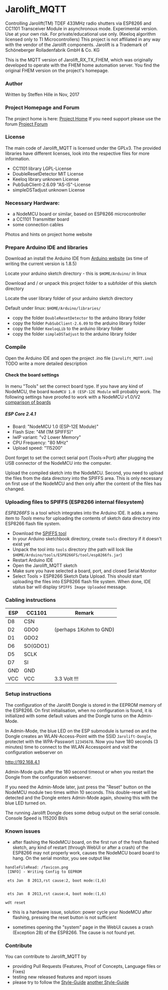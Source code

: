 # Jarolift_MQTT

Controlling Jarolift(TM) TDEF 433MHz radio shutters via ESP8266 and CC1101 Transceiver Module in asynchronous mode.
Experimental version.
Use at your own risk. For private/educational use only. (Keeloq algorithm licensed only to TI Microcontrollers)
This project is not affiliated in any way with the vendor of the Jarolift components.
Jarolift is a Trademark of Schöneberger Rolladenfabrik GmbH & Co. KG

This is the MQTT version of Jarolift_RX_TX_FHEM, which was originally developed to operate with the 
FHEM home automation server. You find the original FHEM version on the project's homepage.


### Author

Written by Steffen Hille in Nov, 2017


### Project Homepage and Forum

The project home is here: [Project Home](http://www.bastelbudenbuben.de/2017/04/25/protokollanalyse-von-jarolift-tdef-motoren/)
If you need support please use the forum [Project Forum](http://www.bastelbudenbuben.de/forum/)


### License
The main code of Jarolift_MQTT is licensed under the GPLv3. 
The provided libraries have different licenses, look into the respective files for more information.
* CC1101 library        LGPL-License
* DoubleResetDetector   MIT License
* Keeloq library        unknown License
* PubSubClient-2.6.09   "AS-IS"-License
* simpleDSTadjust       unknown License

### Necessary Hardware:

* a NodeMCU board or similar, based on ESP8266 microcontroller
* a CC1101 Transmitter board
* some connection cables

Photos and hints on project home website

 
### Prepare Arduino IDE and libraries

Download an install the Arduino IDE from [Arduino website](//www.arduino.cc/en/Main/Software)
(as time of writing the current version is 1.8.5)

Locate your arduino sketch directory - this is `$HOME/Arduino/` in linux

Download and / or unpack this project folder to a subfolder of this sketch directory

Locate the user library folder of your arduino sketch directory

Default under linux: `$HOME/Arduino/libraries/`

* copy the folder `DoubleResetDetector` to the arduino library folder
* copy the folder `PubSubClient-2.6.09` to the arduino library folder
* copy the folder `KeeloqLib` to the arduino library folder
* copy the folder `simpleDSTadjust` to the arduino library folder


### Compile

Open the Arduino IDE and open the project .ino file (`Jarolift_MQTT.ino`)
TODO write a more detailed description

#### Check the board settings
In menu "Tools" set the correct board type. If you have any kind of NodeMCU, the board
``NodeMCU 1.0 (ESP-12E Module`` will probably work.
The following settings have proofed to work with a NodeMCU v1.0/V2 [comparison of boards](https://frightanic.com/iot/comparison-of-esp8266-nodemcu-development-boards/)

##### ESP Core 2.4.1
* Board: "NodeMCU 1.0 (ESP-12E Module)"
* Flash Size: "4M (1M SPIFFS)"
* lwIP variant: "v2 Lower Memory"
* CPU Frequency: "80 MHz"
* Upload speed: "115200"


Dont forget to set the correct serial port (Tools->Port) after plugging the USB connector of the NodeMCU into the computer.

Upload the compiled sketch into the NodeMCU. Second, you need to upload the files from the data directory into the SPIFFS area. This is only necessary on first use of the NodeMCU and then only after the content of the files has changed.


### Uploading files to SPIFFS (ESP8266 internal filesystem)

*ESP8266FS* is a tool which integrates into the Arduino IDE. It adds a
menu item to *Tools* menu for uploading the contents of sketch data
directory into ESP8266 flash file system.

-  Download the [SPIFFS tool](https://github.com/esp8266/arduino-esp8266fs-plugin/releases/download/0.3.0/ESP8266FS-0.3.0.zip)
-  In your Arduino sketchbook directory, create `tools` directory if
   it doesn't exist yet
-  Unpack the tool into `tools` directory (the path will look like
   `$HOME/Arduino/tools/ESP8266FS/tool/esp8266fs.jar`)
-  Restart Arduino IDE
-  Open the Jarolift_MQTT sketch
-  Make sure you have selected a board, port, and closed Serial Monitor
-  Select Tools > ESP8266 Sketch Data Upload. This should start
   uploading the files into ESP8266 flash file system. When done, IDE
   status bar will display `SPIFFS Image Uploaded` message.


### Cabling instructions
ESP | CC1101 | Remark
------|------|------
D8 | CSN
D2 | GDO0 | (perhaps 1Kohm to GND)
D1 | GDO2
D6 | SO(GDO1)
D5 | SCLK
D7 | SI
GND | GND
VCC | VCC | 3.3 Volt !!!


### Setup instructions

The configuration of the Jarolift Dongle is stored in the EEPROM memory of the ESP8266. On first initialisation, when no configuration is found, it is initialized with some default values and the Dongle turns on the Admin-Mode.

In Admin-Mode, the blue LED on the ESP submodule is turned on and the Dongle creates an WLAN-Access-Point with the SSID `Jarolift-Dongle`, protectet with the WPA-Passwort `12345678`. Now you have 180 seconds (3 minutes) time to connect to the WLAN Accesspoint and visit the configuration webserver on

http://192.168.4.1

Admin-Mode quits after the 180 second timeout or when you restart the Dongle from the configuration webserver.

If you need the Admin-Mode later, just press the "Reset" button on the NodeMCU module two times within 10 seconds. This double-reset will be detected and the Dongle enters Admin-Mode again, showing this with the blue LED turned on.

The running Jarolift Dongle does some debug output on the serial console.
Console Speed is 115200 Bit/s


### Known issues

* after flashing the NodeMCU board, on the first run of the fresh flashed sketch, any kind of restart (through WebUI or after a crash) of the ESP8266 may not properly work, causes the NodeMCU board board to hang. On the serial monitor, you see output like
```
handleFileRead: /favicon.png
 [INFO] - Writing Config to EEPROM

 ets Jan  8 2013,rst cause:2, boot mode:(1,6)


 ets Jan  8 2013,rst cause:4, boot mode:(1,6)

wdt reset
```
* this is a hardware issue, solution: power cycle your NodeMCU after flashing, pressing the reset button is not sufficient

* sometimes opening the "system" page in the WebUI causes a crash (Exception 28) of the ESP8266. The cause is not found yet.

### Contribute

You can contribute to Jarolift_MQTT by
- providing Pull Requests (Features, Proof of Concepts, Language files or Fixes)
- testing new released features and report issues
- please try to follow the [Style-Guide](https://www.gnu.org/prep/standards/html_node/Writing-C.html#Writing-C)
  [another Style-Guide](https://google.github.io/styleguide/cppguide.html)
